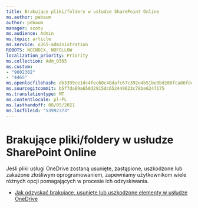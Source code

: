 ```yaml
---
title: Brakujące pliki/foldery w usłudze SharePoint Online
ms.author: pebaum
author: pebaum
manager: scotv
ms.audience: Admin
ms.topic: article
ms.service: o365-administration
ROBOTS: NOINDEX, NOFOLLOW
localization_priority: Priority
ms.collection: Adm_O365
ms.custom:
- "9002302"
- "4465"
ms.openlocfilehash: db3399ce1dc4fec60c48dafc67c392e4b51be9bd280fca86fdc3ef3b56ed1c6e
ms.sourcegitcommit: b5f7da89a650d2915dc652449623c78be6247175
ms.translationtype: MT
ms.contentlocale: pl-PL
ms.lasthandoff: 08/05/2021
ms.locfileid: "53992373"
---
```

# <a name="missing-filesfolders-in-sharepoint-online"></a>Brakujące pliki/foldery w usłudze SharePoint Online

Jeśli pliki usługi OneDrive zostaną usunięte, zastąpione, uszkodzone lub zakażone złośliwym oprogramowaniem, zapewniamy użytkownikom wiele różnych opcji pomagających w procesie ich odzyskiwania.

- [Jak odzyskać brakujące, usunięte lub uszkodzone elementy w usłudze OneDrive](https://go.microsoft.com/fwlink/?linkid=2125166)
